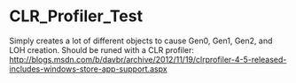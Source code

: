CLR_Profiler_Test
=================

Simply creates a lot of different objects to cause Gen0, Gen1, Gen2, and LOH creation. 
Should be runed with a CLR profiler:
http://blogs.msdn.com/b/davbr/archive/2012/11/19/clrprofiler-4-5-released-includes-windows-store-app-support.aspx
